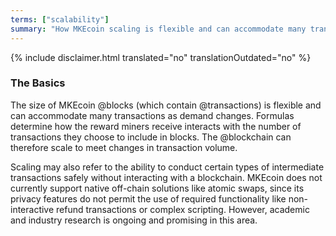 ```yaml
---
terms: ["scalability"]
summary: "How MKEcoin scaling is flexible and can accommodate many transactions as demand changes"
---
```


{% include disclaimer.html translated="no" translationOutdated="no" %}
### The Basics

The size of MKEcoin @blocks (which contain @transactions) is flexible and can accommodate many transactions as demand changes. Formulas determine how the reward miners receive interacts with the number of transactions they choose to include in blocks. The @blockchain can therefore scale to meet changes in transaction volume.

Scaling may also refer to the ability to conduct certain types of intermediate transactions safely without interacting with a blockchain. MKEcoin does not currently support native off-chain solutions like atomic swaps, since its privacy features do not permit the use of required functionality like non-interactive refund transactions or complex scripting. However, academic and industry research is ongoing and promising in this area.

